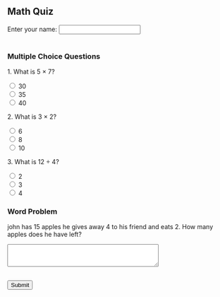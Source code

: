 <!-- Start of Math Quiz Form -->
<!DOCTYPE html>
<html lang="en">
<head>
    <meta charset="UTF-8">
    <meta name="viewport" content="width=device-width, initial-scale=1.0">
    <title>Math Quiz</title>
</head>
<body>
    <h2>Math Quiz</h2>
    
   <form action="#" method="post">
        <label for="username">Enter your name:</label>
        <input type="text" id="username" name="username" required>
        <br><br>
        
  <h3>Multiple Choice Questions</h3>
        
  <p>1. What is 5 &times; 7?</p>
        <input type="radio" id="q1a" name="q1" value="30"> <label for="q1a">30</label><br>
        <input type="radio" id="q1b" name="q1" value="35"> <label for="q1b">35</label><br>
        <input type="radio" id="q1c" name="q1" value="40"> <label for="q1c">40</label><br>
        
  <p>2. What is 3 &times; 2?</p>
        <input type="radio" id="q2a" name="q2" value="6"> <label for="q2a">6</label><br>
        <input type="radio" id="q2b" name="q2" value="8"> <label for="q2b">8</label><br>
        <input type="radio" id="q2c" name="q2" value="10"> <label for="q2c">10</label><br>
        
  <p>3. What is 12 &divide; 4?</p>
        <input type="radio" id="q3a" name="q3" value="2"> <label for="q3a">2</label><br>
        <input type="radio" id="q3b" name="q3" value="3"> <label for="q3b">3</label><br>
        <input type="radio" id="q3c" name="q3" value="4"> <label for="q3c">4</label><br>
        
<h3>Word Problem</h3>
        <p>john has 15 apples he gives away 4 to his friend and eats 2. How many apples does he have left?</p>
        <textarea id="wordProblem" name="wordProblem" rows="3" cols="40"></textarea>
        <br><br>
        
 <button type="submit">Submit</button>
    </form>
</body>
</html>
<!-- End of Math Quiz Form -->

